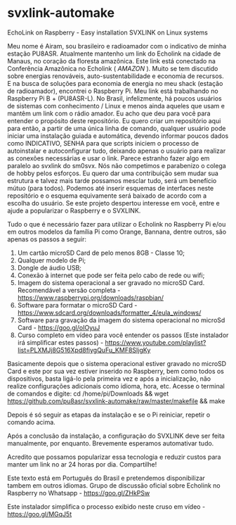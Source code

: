 # svxlink-automake

EchoLink on Raspberry - Easy installation SVXLINK on Linux systems

Meu nome é Airam, sou brasileiro e radioamador com o indicativo de minha estação PU8ASR.
Atualmente mantenho um link do Echolink na cidade de Manaus, no coração da floresta amazônica.
Este link está conectado na Conferência Amazônica no Echolink ( *AMAZON* ).
Muito se tem discutido sobre energias renováveis, auto-sustentabilidade e economia de recursos.
E na busca de soluções para economia de energia no meu shack (estação de radioamador), encontrei o Raspberry Pi.
Meu link está trabalhando no Raspberry Pi B + (PU8ASR-L).
No Brasil, infelizmente, há poucos usuários de sistemas com conhecimento / Linux e menos ainda aqueles que usam e mantêm um link com o rádio amador.
Eu acho que deu para você para entender o propósito deste repositório.
Eu quero criar um repositório aqui para então, a partir de uma única linha de comando, qualquer usuário pode iniciar uma instalação guiada e automática, devendo informar poucos dados como INDICATIVO, SENHA para que scripts iniciem o processo de autoinstalar e autoconfigurar tudo, deixando apenas o usuário para realizar as conexões necessárias e usar o link.
Parece estranho fazer algo em paralelo ao svxlink do sm0svx. Nós não competimos e parabenizo o colega de hobby pelos esforços. Eu quero dar uma contribuição sem mudar sua estrutura e talvez mais tarde possamos mesclar tudo, será um benefício mútuo (para todos).
Podemos até inserir esquemas de interfaces neste repositório e o esquema equivamente será baixado de acordo com a escolha do usuário.
Se este projeto despertou interesse em você, entre e ajude a popularizar o Raspberry e o SVXLINK.

Tudo o que é necessário fazer para utilizar o Echolink no Raspberry Pi e/ou em outros modelos da família Pi como Orange, Bannana, dentre outros, são apenas os passos a seguir:
1) Um cartão microSD Card de pelo menos 8GB - Classe 10;
2) Qualquer modelo de Pi;
3) Dongle de áudio USB;
4) Conexão à internet que pode ser feita pelo cabo de rede ou wifi;
5) Imagem do sistema operacional a ser gravado no microSD Card. Recomendável a versão completa - https://www.raspberrypi.org/downloads/raspbian/
6) Software para formatar o microSD Card - https://www.sdcard.org/downloads/formatter_4/eula_windows/
7) Software para gravação da imagem do sistema operacional no microSd Card - https://goo.gl/oIOyuJ
8) Curso completo em vídeo para você entender os passos (Este instalador irá simplificar estes passos) - https://www.youtube.com/playlist?list=PLXMJj8G516Xpd8fiygQuFu_KMF8SIjgKy

Basicamente depois que o sistema operacional estiver gravado no microSD Card e este por sua vez estiver inserido no Raspberry, bem como todos os dispositivos, basta ligá-lo pela primeira vez e após a inicialização, não realize configurações adicionais como idioma, hora, etc.
Acesse o terminal de comandos e digite: cd /home/pi/Downloads && wget https://github.com/pu8asr/svxlink-automake/raw/master/makefile && make

Depois é só seguir as etapas da instalação e se o Pi reiniciar, repetir o comando acima.

Após a conclusão da instalação, a configuração do SVXLINK deve ser feita manualmente, por enquanto. Brevemente esperamos automativar tudo.

Acredito que possamos popularizar essa tecnologia e reduzir custos para manter um link no ar 24 horas por dia.
Compartilhe!

Este texto está em Português do Brasil e pretendemos disponibilizar tambem em outros idiomas.
Grupo de discussão oficial sobre Echolink no Raspberry no Whatsapp - https://goo.gl/ZHkPSw

Este instalador simplifica o processo exibido neste cruso em vídeo - https://goo.gl/MGqJ5t
